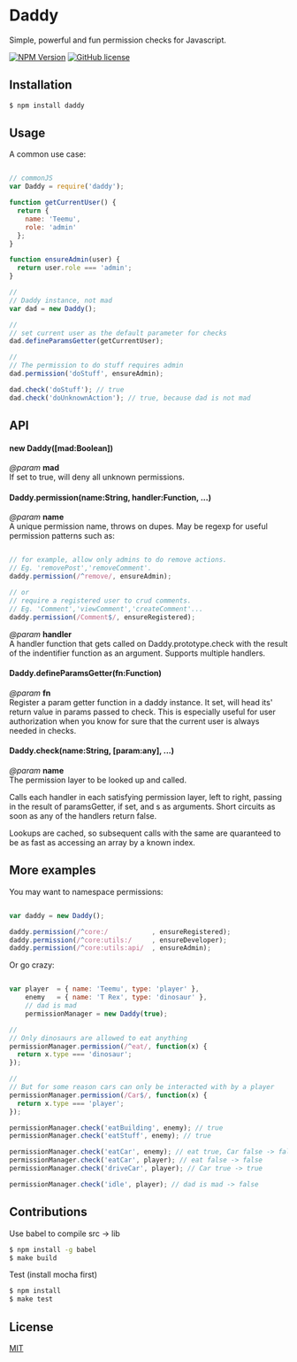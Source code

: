 # Daddy

  Simple, powerful and fun permission checks for Javascript.
  
  [![NPM Version](https://img.shields.io/npm/v/daddy.svg)](https://www.npmjs.com/package/daddy)
  [![GitHub license](https://img.shields.io/badge/license-MIT-blue.svg)](https://raw.githubusercontent.com/teemualap/daddy/master/LICENSE)


## Installation

```bash
$ npm install daddy
```


## Usage

  A common use case:

```js

// commonJS
var Daddy = require('daddy');

function getCurrentUser() {
  return {
    name: 'Teemu',
    role: 'admin'
  };
}

function ensureAdmin(user) {
  return user.role === 'admin';
}

//
// Daddy instance, not mad
var dad = new Daddy();

//
// set current user as the default parameter for checks
dad.defineParamsGetter(getCurrentUser);

//
// The permission to do stuff requires admin
dad.permission('doStuff', ensureAdmin);

dad.check('doStuff'); // true
dad.check('doUnknownAction'); // true, because dad is not mad

```



## API


#### new Daddy([mad:Boolean])
  *@param* **mad**  
  If set to true, will deny all unknown permissions.


#### Daddy.permission(name:String, handler:Function, ...)
  *@param* **name**  
  A unique permission name, throws on dupes. May be regexp for useful permission patterns such as:

```js

// for example, allow only admins to do remove actions. 
// Eg. 'removePost','removeComment'.
daddy.permission(/^remove/, ensureAdmin);

// or
// require a registered user to crud comments. 
// Eg. 'Comment','viewComment','createComment'...
daddy.permission(/Comment$/, ensureRegistered);

```

  *@param* **handler**  
  A handler function that gets called on Daddy.prototype.check with the result of the indentifier function as an argument. Supports multiple handlers.


#### Daddy.defineParamsGetter(fn:Function)
  *@param* **fn**  
  Register a param getter function in a daddy instance. It set, will head its' return value in params passed to check. This is especially useful for user authorization when you know for sure that the current user is always needed in checks.


#### Daddy.check(name:String, [param:any], ...)
  *@param* **name**  
  The permission layer to be looked up and called.

  Calls each handler in each satisfying permission layer, left to right, passing in the result of paramsGetter, if set, and <param>s as arguments. Short circuits as soon as any of the handlers return false.

  Lookups are cached, so subsequent calls with the same <name> are quaranteed to be as fast as accessing an array by a known index.


## More examples

  You may want to namespace permissions:

``` js

var daddy = new Daddy();

daddy.permission(/^core:/           , ensureRegistered);
daddy.permission(/^core:utils:/     , ensureDeveloper);
daddy.permission(/^core:utils:api/  , ensureAdmin);

```

  Or go crazy:

```js

var player  = { name: 'Teemu', type: 'player' },
    enemy   = { name: 'T Rex', type: 'dinosaur' },
    // dad is mad
    permissionManager = new Daddy(true);

//
// Only dinosaurs are allowed to eat anything
permissionManager.permission(/^eat/, function(x) {
  return x.type === 'dinosaur';
});

//
// But for some reason cars can only be interacted with by a player
permissionManager.permission(/Car$/, function(x) {
  return x.type === 'player';
});

permissionManager.check('eatBuilding', enemy); // true
permissionManager.check('eatStuff', enemy); // true

permissionManager.check('eatCar', enemy); // eat true, Car false -> false
permissionManager.check('eatCar', player); // eat false -> false
permissionManager.check('driveCar', player); // Car true -> true

permissionManager.check('idle', player); // dad is mad -> false

```


## Contributions

Use babel to compile src -> lib
```bash
$ npm install -g babel
$ make build
```

Test (install mocha first)
```bash
$ npm install
$ make test
```

## License
  
  [MIT](LICENSE)
